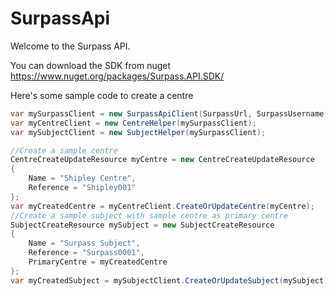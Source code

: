 # SurpassApi

Welcome to the Surpass API.

You can download the SDK from nuget
https://www.nuget.org/packages/Surpass.API.SDK/

Here's some sample code to create a centre
```cs
var mySurpassClient = new SurpassApiClient(SurpassUrl, SurpassUsername, SurpassPassword);
var myCentreClient = new CentreHelper(mySurpassClient);
var mySubjectClient = new SubjectHelper(mySurpassClient);

//Create a sample centre
CentreCreateUpdateResource myCentre = new CentreCreateUpdateResource
{
    Name = "Shipley Centre",
    Reference = "Shipley001"
};
var myCreatedCentre = myCentreClient.CreateOrUpdateCentre(myCentre);
//Create a sample subject with sample centre as primary centre
SubjectCreateResource mySubject = new SubjectCreateResource
{
    Name = "Surpass Subject",
    Reference = "Surpass0001",
    PrimaryCentre = myCreatedCentre
};
var myCreatedSubject = mySubjectClient.CreateOrUpdateSubject(mySubject);
```